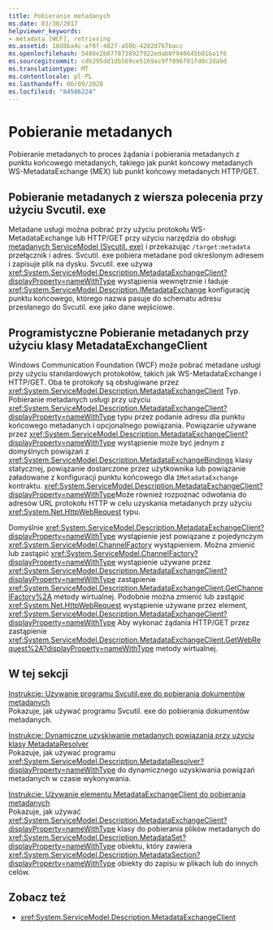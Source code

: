 ```yaml
---
title: Pobieranie metadanych
ms.date: 03/30/2017
helpviewer_keywords:
- metadata [WCF], retrieving
ms.assetid: 18d8ba4c-af0f-4827-a50b-4202d767bacc
ms.openlocfilehash: 5488e2b0778738927922edab0f948645b816a1f6
ms.sourcegitcommit: cdb295dd1db589ce5169ac9ff096f01fd0c2da9d
ms.translationtype: MT
ms.contentlocale: pl-PL
ms.lasthandoff: 06/09/2020
ms.locfileid: "84586224"
---
```

# <a name="retrieving-metadata"></a>Pobieranie metadanych
Pobieranie metadanych to proces żądania i pobierania metadanych z punktu końcowego metadanych, takiego jak punkt końcowy metadanych WS-MetadataExchange (MEX) lub punkt końcowy metadanych HTTP/GET.  
  
## <a name="retrieving-metadata-from-the-command-line-using-svcutilexe"></a>Pobieranie metadanych z wiersza polecenia przy użyciu Svcutil. exe  
 Metadane usługi można pobrać przy użyciu protokołu WS-MetadataExchange lub HTTP/GET przy użyciu narzędzia do obsługi [metadanych ServiceModel (Svcutil. exe)](../servicemodel-metadata-utility-tool-svcutil-exe.md) i przekazując `/target:metadata` przełącznik i adres. Svcutil. exe pobiera metadane pod określonym adresem i zapisuje plik na dysku. Svcutil. exe używa <xref:System.ServiceModel.Description.MetadataExchangeClient?displayProperty=nameWithType> wystąpienia wewnętrznie i ładuje <xref:System.ServiceModel.Description.IMetadataExchange> konfigurację punktu końcowego, którego nazwa pasuje do schematu adresu przesłanego do Svcutil. exe jako dane wejściowe.  
  
## <a name="retrieving-metadata-programmatically-using-the-metadataexchangeclient"></a>Programistyczne Pobieranie metadanych przy użyciu klasy MetadataExchangeClient  
 Windows Communication Foundation (WCF) może pobrać metadane usługi przy użyciu standardowych protokołów, takich jak WS-MetadataExchange i HTTP/GET. Oba te protokoły są obsługiwane przez <xref:System.ServiceModel.Description.MetadataExchangeClient> Typ. Pobieranie metadanych usługi przy użyciu <xref:System.ServiceModel.Description.MetadataExchangeClient?displayProperty=nameWithType> typu przez podanie adresu dla punktu końcowego metadanych i opcjonalnego powiązania. Powiązanie używane przez <xref:System.ServiceModel.Description.MetadataExchangeClient?displayProperty=nameWithType> wystąpienie może być jednym z domyślnych powiązań z <xref:System.ServiceModel.Description.MetadataExchangeBindings> klasy statycznej, powiązanie dostarczone przez użytkownika lub powiązanie załadowane z konfiguracji punktu końcowego dla `IMetadataExchange` kontraktu. <xref:System.ServiceModel.Description.MetadataExchangeClient?displayProperty=nameWithType>Może również rozpoznać odwołania do adresów URL protokołu HTTP w celu uzyskania metadanych przy użyciu <xref:System.Net.HttpWebRequest> typu.  
  
 Domyślnie <xref:System.ServiceModel.Description.MetadataExchangeClient?displayProperty=nameWithType> wystąpienie jest powiązane z pojedynczym <xref:System.ServiceModel.ChannelFactory> wystąpieniem. Można zmienić lub zastąpić <xref:System.ServiceModel.ChannelFactory?displayProperty=nameWithType> wystąpienie używane przez <xref:System.ServiceModel.Description.MetadataExchangeClient?displayProperty=nameWithType> zastąpienie <xref:System.ServiceModel.Description.MetadataExchangeClient.GetChannelFactory%2A> metody wirtualnej. Podobnie można zmienić lub zastąpić <xref:System.Net.HttpWebRequest> wystąpienie używane przez element, <xref:System.ServiceModel.Description.MetadataExchangeClient?displayProperty=nameWithType> Aby wykonać żądania HTTP/GET przez zastąpienie <xref:System.ServiceModel.Description.MetadataExchangeClient.GetWebRequest%2A?displayProperty=nameWithType> metody wirtualnej.  
  
## <a name="in-this-section"></a>W tej sekcji  
 [Instrukcje: Używanie programu Svcutil.exe do pobierania dokumentów metadanych](how-to-use-svcutil-exe-to-download-metadata-documents.md)  
 Pokazuje, jak używać programu Svcutil. exe do pobierania dokumentów metadanych.  
  
 [Instrukcje: Dynamiczne uzyskiwanie metadanych powiązania przy użyciu klasy MetadataResolver](how-to-use-metadataresolver-to-obtain-binding-metadata-dynamically.md)  
 Pokazuje, jak używać programu <xref:System.ServiceModel.Description.MetadataResolver?displayProperty=nameWithType> do dynamicznego uzyskiwania powiązań metadanych w czasie wykonywania.  
  
 [Instrukcje: Używanie elementu MetadataExchangeClient do pobierania metadanych](how-to-use-metadataexchangeclient-to-retrieve-metadata.md)  
 Pokazuje, jak używać <xref:System.ServiceModel.Description.MetadataExchangeClient?displayProperty=nameWithType> klasy do pobierania plików metadanych do <xref:System.ServiceModel.Description.MetadataSet?displayProperty=nameWithType> obiektu, który zawiera <xref:System.ServiceModel.Description.MetadataSection?displayProperty=nameWithType> obiekty do zapisu w plikach lub do innych celów.  
  
## <a name="see-also"></a>Zobacz też

- <xref:System.ServiceModel.Description.MetadataExchangeClient>
